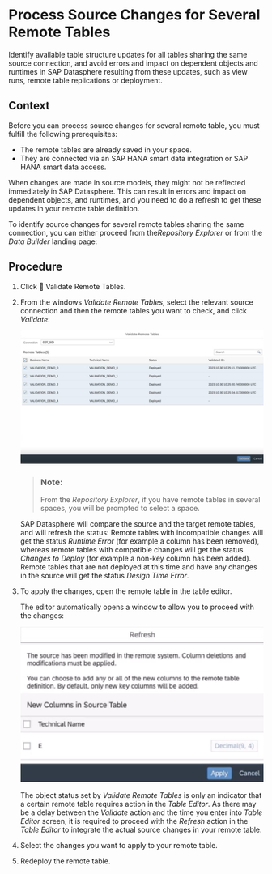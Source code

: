 <!-- loio4e0be1612c9147069d0cddc9c6201455 -->

<link rel="stylesheet" type="text/css" href="../css/sap-icons.css"/>

# Process Source Changes for Several Remote Tables

Identify available table structure updates for all tables sharing the same source connection, and avoid errors and impact on dependent objects and runtimes in SAP Datasphere resulting from these updates, such as view runs, remote table replications or deployment.



## Context

Before you can process source changes for several remote table, you must fulfill the following prerequisites:

-   The remote tables are already saved in your space.
-   They are connected via an SAP HANA smart data integration or SAP HANA smart data access.

When changes are made in source models, they might not be reflected immediately in SAP Datasphere. This can result in errors and impact on dependent objects, and runtimes, and you need to do a refresh to get these updates in your remote table definition.

To identify source changes for several remote tables sharing the same connection, you can either proceed from the*Repository Explorer* or from the *Data Builder* landing page:



## Procedure

1.  Click <span class="FPA-icons"></span> Validate Remote Tables.

2.  From the windows *Validate Remote Tables*, select the relevant source connection and then the remote tables you want to check, and click *Validate*:

    ![](images/ValidateRemoteTables_d882b35.jpg)

    > ### Note:  
    > From the *Repository Explorer*, if you have remote tables in several spaces, you will be prompted to select a space.

    SAP Datasphere will compare the source and the target remote tables, and will refresh the status: Remote tables with incompatible changes will get the status *Runtime Error* \(for example a column has been removed\), whereas remote tables with compatible changes will get the status *Changes to Deploy* \(for example a non-key column has been added\). Remote tables that are not deployed at this time and have any changes in the source will get the status *Design Time Error*.

3.  To apply the changes, open the remote table in the table editor.

    The editor automatically opens a window to allow you to proceed with the changes:

    ![](images/Refresh_MassValidation_b399f2c.jpg)

    The object status set by *Validate Remote Tables* is only an indicator that a certain remote table requires action in the *Table Editor*. As there may be a delay between the *Validate* action and the time you enter into *Table Editor* screen, it is required to proceed with the *Refresh* action in the *Table Editor* to integrate the actual source changes in your remote table.

4.  Select the changes you want to apply to your remote table.

5.  Redeploy the remote table.


